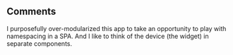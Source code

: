 ## Comments

I purposefully over-modularized this app to take an opportunity to play with namespacing in a SPA. And I like to think of the device (the widget) in separate components.
